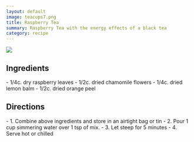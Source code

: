 ```yaml
---
layout: default
image: teacups7.png
title: Raspberry Tea
summary: Raspberry Tea with the energy effects of a black tea
category: recipe
---
```

<img src="{{site.baseurl}}/img/teacups7-7.png" class="img-resize">

<h2 class="recipe-center">Ingredients</h2>
- 1/4c. dry raspberry leaves
- 1/2c. dried chamomile flowers
- 1/4c. dried lemon balm
- 1/2c. dried orange peel

<h2 class="recipe-center">Directions</h2>
- 1. Combine above ingredients and store in an airtight bag or tin
- 2. Pour 1 cup simmering water over 1 tsp of mix.
- 3. Let steep for 5 minutes
- 4. Serve hot or chilled
